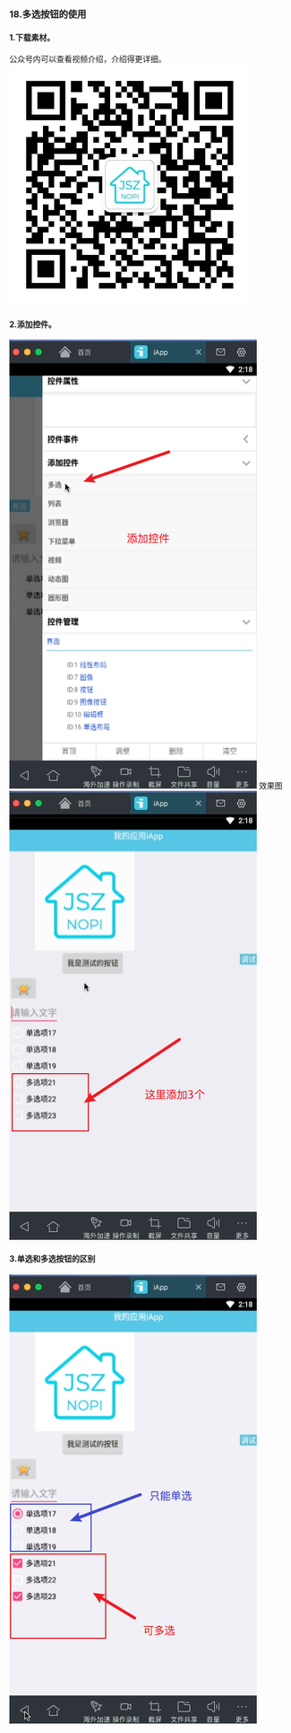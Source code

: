 ### 18.多选按钮的使用
#### 1.下载素材。
公众号内可以查看视频介绍，介绍得更详细。
![title](https://raw.githubusercontent.com/JSZNopi/JSZImage/master/gitnote/2019/10/30/WXCODE-1572446034519.jpeg)

#### 2.添加控件。
![title](https://raw.githubusercontent.com/JSZNopi/JSZImage/master/gitnote/2019/11/27/1-1574855739139.png)
效果图
![title](https://raw.githubusercontent.com/JSZNopi/JSZImage/master/gitnote/2019/11/27/2-1574855755187.png)
#### 3.单选和多选按钮的区别
![title](https://raw.githubusercontent.com/JSZNopi/JSZImage/master/gitnote/2019/11/27/3-1574855785501.png)